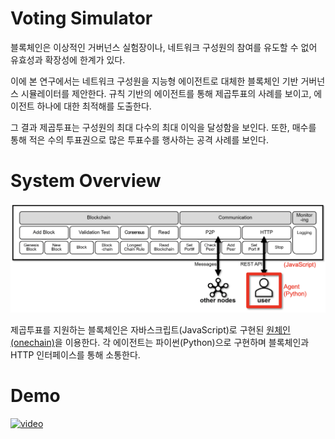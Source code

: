 # Voting Simulator   

블록체인은 이상적인 거버넌스 실험장이나, 네트워크 구성원의 참여를 유도할 수 없어 유효성과 확장성에 한계가 있다.

이에 본 연구에서는 네트워크 구성원을 지능형 에이전트로 대체한 블록체인 기반 거버넌스 시뮬레이터를 제안한다. 규칙 기반의 에이전트를 통해 제곱투표의 사례를 보이고, 에이전트 하나에 대한 최적해를 도출한다.

그 결과 제곱투표는 구성원의 최대 다수의 최대 이익을 달성함을 보인다. 또한, 매수를 통해 적은 수의 투표권으로 많은 투표수를 행사하는 공격 사례를 보인다.

# System Overview

![overview](./images/overview.png)

제곱투표를 지원하는 블록체인은 자바스크립트(JavaScript)로 구현된 [원체인(onechain)](https://github.com/lukepark327/onechain)을 이용한다. 각 에이전트는 파이썬(Python)으로 구현하며 블록체인과 HTTP 인터페이스를 통해 소통한다.

# Demo

[![video](https://img.youtube.com/vi/aFcnPziT4FE/0.jpg)](https://www.youtube.com/watch?v=aFcnPziT4FE)   
